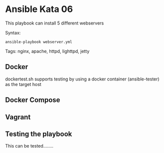 # Ansible Kata 06

This playbook can install 5 different webservers

Syntax:

```
ansible-playbook webserver.yml
```

Tags: nginx, apache, httpd, lighttpd, jetty

## Docker

dockertest.sh supports testing by using a docker container (ansible-tester) as the target host

## Docker Compose

## Vagrant

## Testing the playbook

This can be tested........